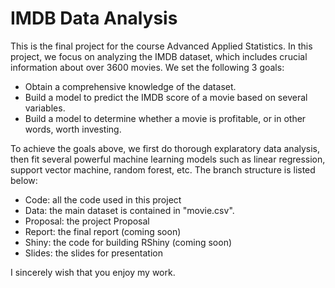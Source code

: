 # IMDB Data Analysis
This is the final project for the course Advanced Applied Statistics. In this project, we focus on analyzing the IMDB dataset, which includes crucial information about over $3600$ movies. We set the following $3$ goals:

- Obtain a comprehensive knowledge of the dataset.
- Build a model to predict the IMDB score of a movie based on several variables.
- Build a model to determine whether a movie is profitable, or in other words, worth investing.

To achieve the goals above, we first do thorough explaratory data analysis, then fit several powerful machine learning models such as linear regression, support vector machine, random forest, etc. The branch structure is listed below:

- Code: all the code used in this project
- Data: the main dataset is contained in "movie.csv".
- Proposal: the project Proposal
- Report: the final report (coming soon)
- Shiny: the code for building RShiny (coming soon)
- Slides: the slides for presentation

I sincerely wish that you enjoy my work. 
